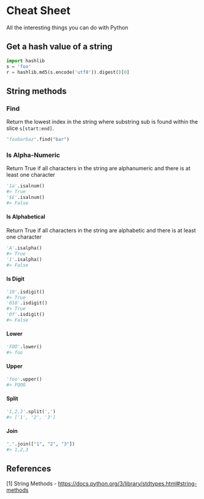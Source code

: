 # Cheat Sheet

All the interesting things you can do with Python

## Get a hash value of a string

```Python
import hashlib
s = 'foo'
r = hashlib.md5(s.encode('utf8')).digest()[0]
```

## String methods

### Find

Return the lowest index in the string where substring sub is found within the slice `s[start:end]`.

```Python
"foobarbaz".find("bar")
```

### Is Alpha-Numeric

Return True if all characters in the string are alphanumeric and there is at least one character

```Python
'1a'.isalnum()
#> True
'$£'.isalnum()
#> False
```

#### Is Alphabetical

Return True if all characters in the string are alphabetic and there is at least one character

```Python
'A'.isalpha()
#> True
'1'.isalpha()
#> False
```

#### Is Digit

```Python
'10'.isdigit()
#> True
'010'.isdigit()
#> True
'0f'.isdigit()
#> False
```

#### Lower

```Python
'FOO'.lower()
#> foo
```

#### Upper

```Python
'foo'.upper()
#> FOOO
```

#### Split

```Python
'1,2,3'.split(',')
#> ['1', '2', '3']
```

#### Join

```Python
",".join(["1", "2", "3"])
#> 1,2,3
```

## References

[1] String Methods - <https://docs.python.org/3/library/stdtypes.html#string-methods>